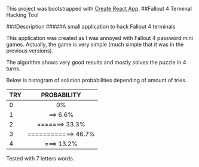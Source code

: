 This project was bootstrapped with [Create React App](https://github.com/facebookincubator/create-react-app).
##Fallout 4 Terminal Hacking Tool

###Description
#####A small application to hack Fallout 4 terminals  

This application was created as I was annoyed with Fallout 4 password mini games.
Actually, the game is very simple (much simple that it was in the previous versions).

The algorithm shows very good results and mostly solves the puzzle in 4 turns.

Below is histogram of solution probabilities depending of amount of tries.

| TRY |          PROBABILITY |
|-----|:--------------------:|
|   0 |                   0% |
|   1 |==>              6.6% |
|   2 |=======>        33.3% |
|   3 |============>   46.7% |
|   4 |===>            13.2% |
Tested with 7 letters words.
